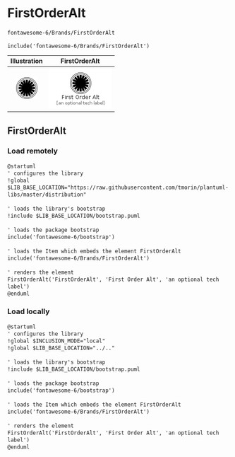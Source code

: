 # FirstOrderAlt


```text
fontawesome-6/Brands/FirstOrderAlt
```

```text
include('fontawesome-6/Brands/FirstOrderAlt')
```



| Illustration | FirstOrderAlt |
| :---: | :---: |
| ![illustration for Illustration](../../fontawesome-6/Brands/FirstOrderAlt.png) | ![illustration for FirstOrderAlt](../../fontawesome-6/Brands/FirstOrderAlt.Local.png) |




## FirstOrderAlt

### Load remotely
```plantuml
@startuml
' configures the library
!global $LIB_BASE_LOCATION="https://raw.githubusercontent.com/tmorin/plantuml-libs/master/distribution"

' loads the library's bootstrap
!include $LIB_BASE_LOCATION/bootstrap.puml

' loads the package bootstrap
include('fontawesome-6/bootstrap')

' loads the Item which embeds the element FirstOrderAlt
include('fontawesome-6/Brands/FirstOrderAlt')

' renders the element
FirstOrderAlt('FirstOrderAlt', 'First Order Alt', 'an optional tech label')
@enduml
```

### Load locally
```plantuml
@startuml
' configures the library
!global $INCLUSION_MODE="local"
!global $LIB_BASE_LOCATION="../.."

' loads the library's bootstrap
!include $LIB_BASE_LOCATION/bootstrap.puml

' loads the package bootstrap
include('fontawesome-6/bootstrap')

' loads the Item which embeds the element FirstOrderAlt
include('fontawesome-6/Brands/FirstOrderAlt')

' renders the element
FirstOrderAlt('FirstOrderAlt', 'First Order Alt', 'an optional tech label')
@enduml
```

